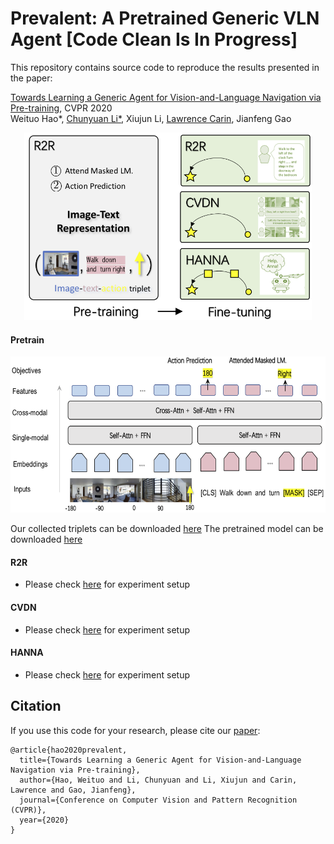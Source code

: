 # Prevalent: A Pretrained Generic VLN Agent [Code Clean Is In Progress]
This repository contains source code to reproduce the results presented in the paper:


[Towards Learning a Generic Agent for Vision-and-Language Navigation via Pre-training](https://arxiv.org/abs/2002.10638), CVPR 2020
<br>
 Weituo Hao*,
 [Chunyuan Li*](http://chunyuan.li/),
 Xiujun Li,
 [Lawrence Carin](http://people.ee.duke.edu/~lcarin/),
 Jianfeng Gao


<p align="center">
  <img width="460" height="300" src=pretrain_finetune.png>
</p>





#### Pretrain  

<p align="center">
 <kbd>
  <img width="600" height="250" src=pre_training_scheme.png>
 </kbd>
</p>  

Our collected triplets can be downloaded [here](https://drive.google.com/drive/folders/1tvg8Kuu5Q1wfFGIa-ha8NNqv0Nd6x-EO?usp=sharing)
The pretrained model can be downloaded [here](https://drive.google.com/drive/folders/1sW2xVaSaciZiQ7ViKzm_KbrLD_XvOq5y?usp=sharing)

#### R2R  
- Please check [here](https://github.com/airsplay/R2R-EnvDrop) for experiment setup    

#### CVDN  
- Please check [here](https://github.com/mmurray/cvdn) for experiment setup

#### HANNA
- Please check [here](https://github.com/khanhptnk/hanna) for experiment setup

## Citation
If you use this code for your research, please cite our [paper](https://arxiv.org/abs/1709.01215):

```
@article{hao2020prevalent,
  title={Towards Learning a Generic Agent for Vision-and-Language Navigation via Pre-training},
  author={Hao, Weituo and Li, Chunyuan and Li, Xiujun and Carin, Lawrence and Gao, Jianfeng},
  journal={Conference on Computer Vision and Pattern Recognition (CVPR)},
  year={2020}
}
```
